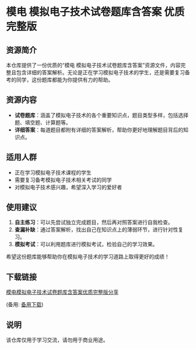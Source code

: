 # 模电 模拟电子技术试卷题库含答案 优质 完整版

## 资源简介

本仓库提供了一份优质的“模电 模拟电子技术试卷题库含答案”资源文件，内容完整且包含详细的答案解析。无论是正在学习模拟电子技术的学生，还是需要复习备考的同学，这份题库都能为你提供有力的帮助。

## 资源内容

- **试卷题库**：涵盖了模拟电子技术的各个重要知识点，题目类型多样，包括选择题、填空题、计算题等。
- **详细答案**：每道题目都附有详细的答案解析，帮助你更好地理解题目背后的知识点。

## 适用人群

- 正在学习模拟电子技术课程的学生
- 需要复习备考模拟电子技术相关考试的同学
- 对模拟电子技术感兴趣，希望深入学习的爱好者

## 使用建议

1. **自主练习**：可以先尝试独立完成题目，然后再对照答案进行自我检查。
2. **查漏补缺**：通过答案解析，找出自己在知识点上的薄弱环节，进行针对性复习。
3. **模拟考试**：可以利用题库进行模拟考试，检验自己的学习效果。

希望这份题库能够帮助你在模拟电子技术的学习道路上取得更好的成绩！

## 下载链接
[模电模拟电子技术试卷题库含答案优质完整版分享](https://pan.quark.cn/s/78683fc8ee48) 

(备用: [备用下载](https://pan.baidu.com/s/1UpZineuDYTp9oppl653_SQ?pwd=1234))

## 说明

该仓库仅用于学习交流，请勿用于商业用途。
